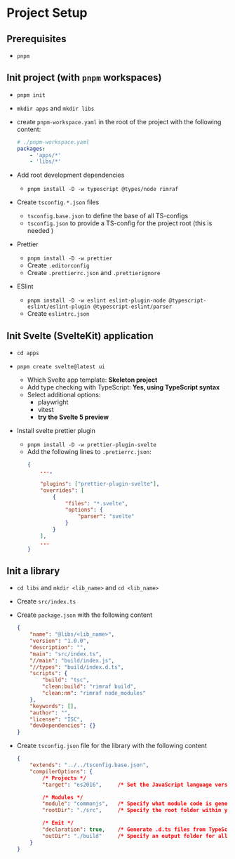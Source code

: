 # Project Setup

## Prerequisites
-   `pnpm`

## Init project (with `pnpm` workspaces)
-   `pnpm init`
-   `mkdir apps` and `mkdir libs`
-   create `pnpm-workspace.yaml` in the root of the project with the following
    content:
    ```yaml
    # ./pnpm-workspace.yaml
    packages:
        - 'apps/*'
        - 'libs/*'
    ```
-   Add root development dependencies
    -   `pnpm install -D -w typescript @types/node rimraf`

-   Create `tsconfig.*.json` files
    -   `tsconfig.base.json` to define the base of all TS-configs
    -   `tsconfig.json` to provide a TS-config for the project root
        (this is needed )

-   Prettier
    -   `pnpm install -D -w prettier`
    -   Create `.editorconfig`
    -   Create `.prettierrc.json` and `.prettierignore`

-   ESlint
    -   `pnpm install -D -w eslint eslint-plugin-node @typescript-eslint/eslint-plugin @typescript-eslint/parser`
    -   Create `eslintrc.json`

## Init Svelte (SvelteKit) application
-   `cd apps`
-   `pnpm create svelte@latest ui`
    -   Which Svelte app template: **Skeleton project**
    -   Add type checking with TypeScript: **Yes, using TypeScript syntax**
    -   Select additional options:
        -   playwright
        -   vitest
        -   **try the Svelte 5 preview**

-   Install svelte prettier plugin
    -   `pnpm install -D -w prettier-plugin-svelte`
    -   Add the following lines to `.pretierrc.json`:  
        ```json
        {
            ...,

            "plugins": ["prettier-plugin-svelte"],
            "overrides": [
                {
                    "files": "*.svelte",
                    "options": {
                        "parser": "svelte"
                    }
                }
            ],
            ...
        }
        ```

## Init a library
-   `cd libs` and `mkdir <lib_name>` and `cd <lib_name>`

-   Create `src/index.ts`

-   Create `package.json` with the following content
    ```json
    {
        "name": "@libs/<lib_name>",
        "version": "1.0.0",
        "description": "",
        "main": "src/index.ts",
        "//main": "build/index.js",
        "//types": "build/index.d.ts",
        "scripts": {
            "build": "tsc",
            "clean:build": "rimraf build",
            "clean:nm": "rimraf node_modules"
        },
        "keywords": [],
        "author": "",
        "license": "ISC",
        "devDependencies": {}
    }
    ```

-   Create `tsconfig.json` file for the library with the following content
    ```json
    {
        "extends": "../../tsconfig.base.json",
        "compilerOptions": {
            /* Projects */
            "target": "es2016",     /* Set the JavaScript language version for emitted JavaScript and include compatible library declarations. */

            /* Modules */
            "module": "commonjs",   /* Specify what module code is generated. */
            "rootDir": "./src",     /* Specify the root folder within your source files. */

            /* Emit */
            "declaration": true,    /* Generate .d.ts files from TypeScript and JavaScript files in your project. */
            "outDir": "./build"     /* Specify an output folder for all emitted files. */
        }
    }
    ```
